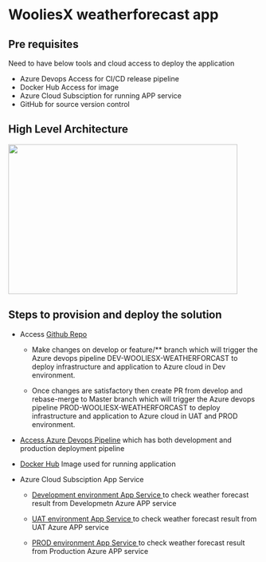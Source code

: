 # WooliesX weatherforecast app
## Pre requisites

Need to have below tools and cloud access to deploy the application
  - Azure Devops Access for CI/CD release pipeline
  - Docker Hub Access for image
  - Azure Cloud Subsciption for running APP service 
  - GitHub for source version control

## High Level Architecture

  <img width="460" height="300" src="/doc/images/AzureDeployTechChallenge.png">


## Steps to provision and deploy the solution

- Access [Github Repo](https://github.com/sathish86/wooliesxweatherforecast)
    - Make changes on develop or feature/** branch which will trigger the Azure devops pipeline DEV-WOOLIESX-WEATHERFORCAST to deploy infrastructure and application to Azure cloud in Dev environment.

    - Once changes are satisfactory then create PR from develop and rebase-merge to Master branch which will trigger the Azure devops pipeline PROD-WOOLIESX-WEATHERFORCAST to deploy infrastructure and application to Azure cloud in UAT and PROD environment.
  
- [Access Azure Devops Pipeline](https://dev.azure.com/WooliesX86/techchallenge/_build) which has both development and production deployment pipeline 

- [Docker Hub](https://hub.docker.com/r/dfranciswoolies/ciarecruitment-bestapiever) Image used for running application

- Azure Cloud Subsciption App Service
    - [Development environment App Service ](https://wooliesx-techchallenge-dev.azurewebsites.net/weatherforecast) to check weather forecast result from Developmetn Azure APP service

    - [UAT environment App Service ](https://wooliesx-techchallenge-uat.azurewebsites.net/weatherforecast) to check weather forecast result from UAT Azure APP service

    - [PROD environment App Service ](https://wooliesx-techchallenge-prod.azurewebsites.net/weatherforecast) to check weather forecast result from Production Azure APP service